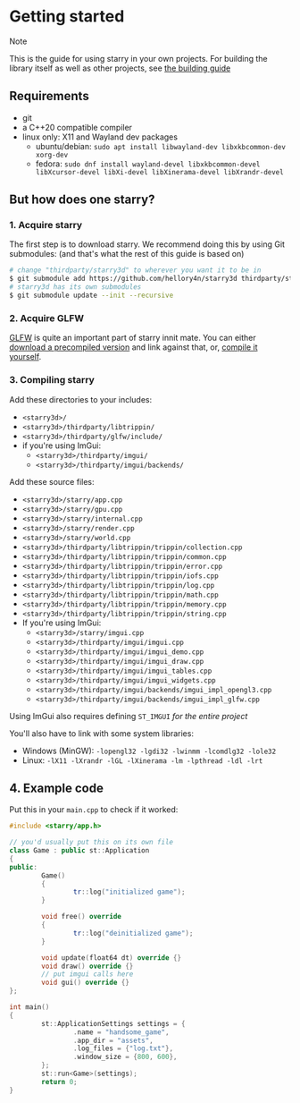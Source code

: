 # Getting started

> [!NOTE]
> This is the guide for using starry in your own projects. For building the library itself as well as other projects, see [the building guide](../developing/building.md)

## Requirements

- git
- a C++20 compatible compiler
- linux only: X11 and Wayland dev packages
    - ubuntu/debian: `sudo apt install libwayland-dev libxkbcommon-dev xorg-dev`
    - fedora: `sudo dnf install wayland-devel libxkbcommon-devel libXcursor-devel libXi-devel libXinerama-devel libXrandr-devel`

## But how does one starry?

### 1. Acquire starry

The first step is to download starry. We recommend doing this by using Git submodules: (and that's what the rest of this guide is based on)

```sh
# change "thirdparty/starry3d" to wherever you want it to be in
$ git submodule add https://github.com/hellory4n/starry3d thirdparty/starry3d
# starry3d has its own submodules
$ git submodule update --init --recursive
```

### 2. Acquire GLFW

[GLFW](https://www.glfw.org) is quite an important part of starry innit mate. You can either [download a precompiled version](github.com/glfw/glfw/releases/tag/3.4) and link against that, or, [compile it yourself](https://www.glfw.org/docs/latest/compile_guide.html).

### 3. Compiling starry

Add these directories to your includes:
- `<starry3d>/`
- `<starry3d>/thirdparty/libtrippin/`
- `<starry3d>/thirdparty/glfw/include/`
- if you're using ImGui:
    - `<starry3d>/thirdparty/imgui/`
    - `<starry3d>/thirdparty/imgui/backends/`

Add these source files:
- `<starry3d>/starry/app.cpp`
- `<starry3d>/starry/gpu.cpp`
- `<starry3d>/starry/internal.cpp`
- `<starry3d>/starry/render.cpp`
- `<starry3d>/starry/world.cpp`
- `<starry3d>/thirdparty/libtrippin/trippin/collection.cpp`
- `<starry3d>/thirdparty/libtrippin/trippin/common.cpp`
- `<starry3d>/thirdparty/libtrippin/trippin/error.cpp`
- `<starry3d>/thirdparty/libtrippin/trippin/iofs.cpp`
- `<starry3d>/thirdparty/libtrippin/trippin/log.cpp`
- `<starry3d>/thirdparty/libtrippin/trippin/math.cpp`
- `<starry3d>/thirdparty/libtrippin/trippin/memory.cpp`
- `<starry3d>/thirdparty/libtrippin/trippin/string.cpp`
- If you're using ImGui:
    - `<starry3d>/starry/imgui.cpp`
    - `<starry3d>/thirdparty/imgui/imgui.cpp`
    - `<starry3d>/thirdparty/imgui/imgui_demo.cpp`
    - `<starry3d>/thirdparty/imgui/imgui_draw.cpp`
    - `<starry3d>/thirdparty/imgui/imgui_tables.cpp`
    - `<starry3d>/thirdparty/imgui/imgui_widgets.cpp`
    - `<starry3d>/thirdparty/imgui/backends/imgui_impl_opengl3.cpp`
    - `<starry3d>/thirdparty/imgui/backends/imgui_impl_glfw.cpp`

Using ImGui also requires defining `ST_IMGUI` *for the entire project*

You'll also have to link with some system libraries:

- Windows (MinGW): `-lopengl32 -lgdi32 -lwinmm -lcomdlg32 -lole32`
- Linux: `-lX11 -lXrandr -lGL -lXinerama -lm -lpthread -ldl -lrt`

## 4. Example code

Put this in your `main.cpp` to check if it worked:

```cpp
#include <starry/app.h>

// you'd usually put this on its own file
class Game : public st::Application
{
public:
        Game()
        {
                tr::log("initialized game");
        }

        void free() override
        {
                tr::log("deinitialized game");
        }

        void update(float64 dt) override {}
        void draw() override {}
        // put imgui calls here
        void gui() override {}
};

int main()
{
        st::ApplicationSettings settings = {
                .name = "handsome_game",
                .app_dir = "assets",
                .log_files = {"log.txt"},
                .window_size = {800, 600},
        };
        st::run<Game>(settings);
        return 0;
}
```
